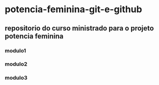 # potencia-feminina-git-e-github


## repositorio do curso ministrado para o projeto potencia feminina



### modulo1

### modulo2

### modulo3
